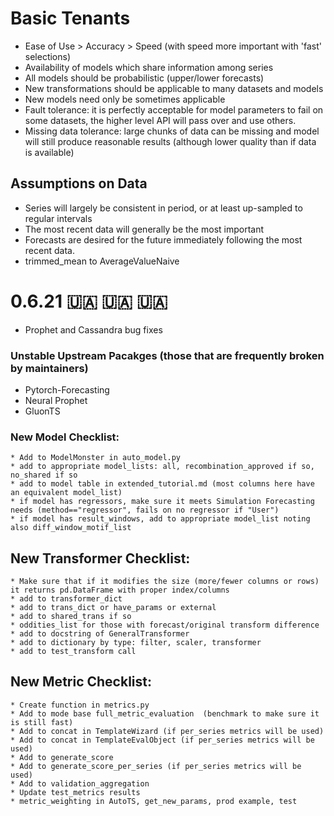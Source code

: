 # Basic Tenants
* Ease of Use > Accuracy > Speed (with speed more important with 'fast' selections)
* Availability of models which share information among series
* All models should be probabilistic (upper/lower forecasts)
* New transformations should be applicable to many datasets and models
* New models need only be sometimes applicable
* Fault tolerance: it is perfectly acceptable for model parameters to fail on some datasets, the higher level API will pass over and use others.
* Missing data tolerance: large chunks of data can be missing and model will still produce reasonable results (although lower quality than if data is available)

## Assumptions on Data
* Series will largely be consistent in period, or at least up-sampled to regular intervals
* The most recent data will generally be the most important
* Forecasts are desired for the future immediately following the most recent data.
* trimmed_mean to AverageValueNaive

# 0.6.21 🇺🇦 🇺🇦 🇺🇦
* Prophet and Cassandra bug fixes

### Unstable Upstream Pacakges (those that are frequently broken by maintainers)
* Pytorch-Forecasting
* Neural Prophet
* GluonTS

### New Model Checklist:
	* Add to ModelMonster in auto_model.py
	* add to appropriate model_lists: all, recombination_approved if so, no_shared if so
	* add to model table in extended_tutorial.md (most columns here have an equivalent model_list)
	* if model has regressors, make sure it meets Simulation Forecasting needs (method=="regressor", fails on no regressor if "User")
	* if model has result_windows, add to appropriate model_list noting also diff_window_motif_list

## New Transformer Checklist:
	* Make sure that if it modifies the size (more/fewer columns or rows) it returns pd.DataFrame with proper index/columns
	* add to transformer_dict
	* add to trans_dict or have_params or external
	* add to shared_trans if so
	* oddities_list for those with forecast/original transform difference
	* add to docstring of GeneralTransformer
	* add to dictionary by type: filter, scaler, transformer
	* add to test_transform call

## New Metric Checklist:
	* Create function in metrics.py
	* Add to mode base full_metric_evaluation  (benchmark to make sure it is still fast)
	* Add to concat in TemplateWizard (if per_series metrics will be used)
	* Add to concat in TemplateEvalObject (if per_series metrics will be used)
	* Add to generate_score
	* Add to generate_score_per_series (if per_series metrics will be used)
	* Add to validation_aggregation
	* Update test_metrics results
	* metric_weighting in AutoTS, get_new_params, prod example, test
